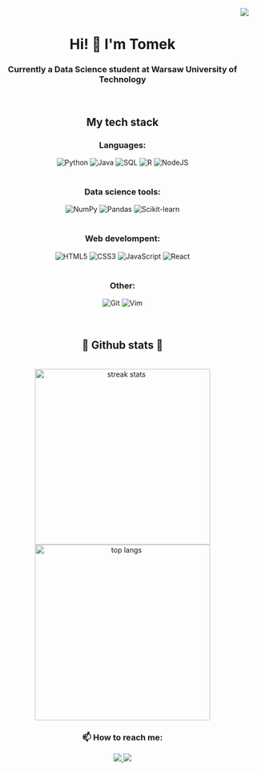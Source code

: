 <p align="right">
  <img src="https://visitor-badge.laobi.icu/badge?page_id=tomaszzywicki.tomaszzywicki" />
</p>

<h1 align="center">Hi! 👋 I'm Tomek</h1>


<h3 align="center">Currently a Data Science student at Warsaw University of Technology</h2>
<br>
    <div align="center">
        <h2 id="stack">My tech stack</h2>
        <h3>Languages:</h3>
        <div id="languages">
            <img src="https://img.shields.io/badge/Python-3776AB?style=for-the-badge&logo=python&logoColor=white" alt="Python">
            <img src="https://img.shields.io/badge/Java-007396?style=for-the-badge&logo=java&logoColor=white" alt="Java">
            <img src="https://img.shields.io/badge/SQL-4479A1?style=for-the-badge&logo=postgresql&logoColor=white" alt="SQL">
            <img src="https://img.shields.io/badge/R-276DC3?style=for-the-badge&logo=r&logoColor=white" alt="R">
            <img src="https://img.shields.io/badge/node.js-6DA55F?style=for-the-badge&logo=node.js&logoColor=white" alt="NodeJS">
        </div>
        <br>
        <h3>Data science tools:</h3>
        <div id="data-science">
            <img src="https://img.shields.io/badge/NumPy-013243?style=for-the-badge&logo=numpy&logoColor=white" alt="NumPy">
            <img src="https://img.shields.io/badge/Pandas-150458?style=for-the-badge&logo=pandas&logoColor=white" alt="Pandas">
            <img src="https://img.shields.io/badge/Scikit%20learn-F7931E?style=for-the-badge&logo=scikit-learn&logoColor=white" alt="Scikit-learn">
        </div>
        <br>
        <h3>Web develompent:</h3>
        <div id="web">
            <img src="https://img.shields.io/badge/HTML5-E34F26?style=for-the-badge&logo=html5&logoColor=white" alt="HTML5">
            <img src="https://img.shields.io/badge/CSS3-1572B6?style=for-the-badge&logo=css3&logoColor=white" alt="CSS3">
            <img src="https://img.shields.io/badge/JavaScript-F7DF1E?style=for-the-badge&logo=javascript&logoColor=black" alt="JavaScript">
            <img src="https://img.shields.io/badge/react-%2320232a.svg?style=for-the-badge&logo=react&logoColor=%2361DAFB" alt="React">
        </div>
        <br>
        <h3>Other:</h3>
        <div>
            <img src="https://img.shields.io/badge/Git-F05032?style=for-the-badge&logo=git&logoColor=white" alt="Git">
            <img src="https://img.shields.io/badge/Vim-019733?style=for-the-badge&logo=vim&logoColor=white" alt="Vim">
        </div>
        <br>
        <br>
        <h2 align="center">🎯 Github stats 🎯</h2>
        <br>
        <div align="center">
            <img width="350" src="https://github-readme-streak-stats.herokuapp.com/?user=tomaszzywicki&theme=react&border_radius=10" alt="streak stats"/>
            <br>
            <img width="350" src="https://github-readme-stats-swart-six-32.vercel.app/api/top-langs/?username=tomaszzywicki&hide=Jupyter%20Notebook&langs_count=8&layout=compact&theme=react&border_radius=10&size_weight=0.5&count_weight=0.5&exclude_repo=github-readme-stats" alt="top langs" />
        </div>
    </div>
    <div>
    <div align="center"> 
        <h3>📫 How to reach me:</h3>
        <a href="mailto:tomasz.zywicki03@gmail.com">
            <img src="https://img.shields.io/badge/Gmail-333333?style=for-the-badge&logo=gmail&logoColor=red" />
        </a>
        <a href="https://www.linkedin.com/in/tomasz-zywicki" target="_blank">
            <img src="https://img.shields.io/badge/LinkedIn-0077B5?style=for-the-badge&logo=linkedin&logoColor=white" target="_blank" />
        </a>
    </div>
    <br>
</div>
